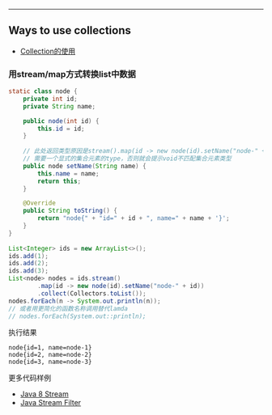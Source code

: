 ***

## Ways to use collections
+ [Collection的使用](https://www.javatpoint.com/collections-in-java)

### 用stream/map方式转换list中数据
```java 
static class node {
    private int id;
    private String name;

    public node(int id) {
        this.id = id;
    }
    
    // 此处返回类型原因是stream().map(id -> new node(id).setName("node-" + id))
    // 需要一个显式的集合元素的type，否则就会提示void不匹配集合元素类型
    public node setName(String name) {
        this.name = name;
        return this;
    }

    @Override
    public String toString() {
        return "node{" + "id=" + id + ", name=" + name + '}';
    }
}
    
List<Integer> ids = new ArrayList<>();
ids.add(1);
ids.add(2);
ids.add(3);
List<node> nodes = ids.stream()
        .map(id -> new node(id).setName("node-" + id))
        .collect(Collectors.toList());
nodes.forEach(n -> System.out.println(n));
// 或者用更简化的函数名称调用替代lamda
// nodes.forEach(System.out::println);
``` 
执行结果
```
node{id=1, name=node-1}
node{id=2, name=node-2}
node{id=3, name=node-3}
```
更多代码样例
+ [Java 8 Stream](https://www.javatpoint.com/java-8-stream)       
+ [Java Stream Filter](https://www.javatpoint.com/java-8-stream-filter)
